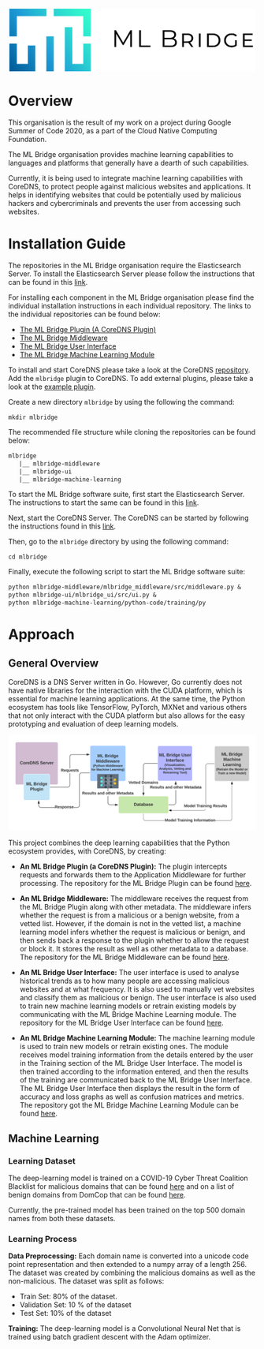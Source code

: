 <p float="left" align = "center">
  <img src="readme-assets/ML_Bridge_Logo.png" width="500"/>
</p>

# Overview

This organisation is the result of my work on a project during Google Summer of 
Code 2020, as a part of the Cloud Native Computing Foundation.

The ML Bridge organisation provides machine learning capabilities to languages 
and platforms that generally have a dearth of such capabilities. 

Currently, it is being used to integrate machine learning capabilities with 
CoreDNS, to protect people against malicious websites and applications. It helps
in identifying websites that could be potentially used by malicious hackers and 
cybercriminals and prevents the user from accessing such websites. 

# Installation Guide

The repositories in the ML Bridge organisation require the Elasticsearch Server.
To install the Elasticsearch Server please follow the instructions that can be 
found in this [link](https://phoenixnap.com/kb/install-elasticsearch-ubuntu).

For installing each component in the ML Bridge organisation please find the 
individual installation instructions in each individual repository. The links 
to the individual repositories can be found below:

- [The ML Bridge Plugin (A CoreDNS Plugin)](https://github.com/mlbridge/coredns-mlbridge)
- [The ML Bridge Middleware](https://github.com/mlbridge/mlbridge-middleware)
- [The ML Bridge User Interface](https://github.com/mlbridge/mlbridge-ui)
- [The ML Bridge Machine Learning Module](https://github.com/mlbridge/mlbridge-machine-learning)

To install and start CoreDNS please take a look at the CoreDNS 
[repository](https://github.com/coredns/coredns). Add the `mlbridge` plugin to
CoreDNS. To add external plugins, please take a look at the 
[example plugin](https://github.com/coredns/example).

Create a new directory `mlbridge` by using the following the command:

```
mkdir mlbridge
```

The recommended file structure while cloning the repositories can be found 
below:

```
mlbridge
   |__ mlbridge-middleware
   |__ mlbridge-ui
   |__ mlbridge-machine-learning
```

To start the ML Bridge software suite, first start the Elasticsearch Server. The
instructions to start the same can be found in this
[link](https://phoenixnap.com/kb/install-elasticsearch-ubuntu).

Next, start the CoreDNS Server. The CoreDNS can be started by following the 
instructions found in this [link](https://github.com/coredns/coredns).

Then, go to the `mlbridge` directory by using the following command:

```
cd mlbridge
``` 

Finally, execute the following script to start the ML Bridge software suite:

```
python mlbridge-middleware/mlbridge_middleware/src/middleware.py &
python mlbridge-ui/mlbridge_ui/src/ui.py &
python mlbridge-machine-learning/python-code/training/py
```

# Approach

## General Overview

CoreDNS is a DNS Server written in Go. However, Go currently does not have 
native libraries for the interaction with the CUDA platform, which is essential 
for machine learning applications. At the same time, the Python ecosystem has 
tools like TensorFlow, PyTorch, MXNet and various others that not only interact 
with the CUDA platform but also allows for the easy prototyping and evaluation 
of deep learning models.

<p float="left" align = "center">
  <img src="readme-assets/mlbridge_overview.png"/>
</p> 

This project combines the deep learning capabilities that the Python ecosystem 
provides, with CoreDNS, by creating:

- **An ML Bridge Plugin (a CoreDNS Plugin):** The plugin intercepts requests and 
forwards them to the Application Middleware for further processing. The 
repository for the ML Bridge Plugin can be found 
[here](https://github.com/mlbridge/coredns-mlbridge). 

- **An ML Bridge Middleware:** The middleware receives the request from the ML 
Bridge Plugin along with other metadata. The middleware infers whether the 
request is from a malicious or a benign website, from a vetted list. However, if 
the domain is not in the vetted list, a machine learning model infers whether 
the request is malicious or benign, and then sends back a response to the plugin
whether to allow the request or block it. It stores the result as well as other 
metadata to a database. The repository for the ML Bridge Middleware can be 
found [here](https://github.com/mlbridge/mlbridge-middleware).

- **An ML Bridge User Interface:** The user interface is used to analyse 
historical trends as to how many people are accessing malicious websites and at 
what frequency. It is also used to manually vet websites and classify them as 
malicious or benign. The user interface is also used to train new machine 
learning models or retrain existing models by communicating with the ML Bridge 
Machine Learning module. The repository for the ML Bridge User Interface can be 
found [here](https://github.com/mlbridge/mlbridge-ui).

- **An ML Bridge Machine Learning Module:** The machine learning module is used 
to train new models or retrain existing ones. The module receives model 
training information from the details entered by the user in the Training section 
of the ML Bridge User Interface. The model is then trained according to the 
information entered, and then the results of the training are communicated back 
to the ML Bridge User Interface. The ML Bridge User Interface then displays the 
result in the form of accuracy and loss graphs as well as confusion matrices and 
metrics. The repository got the ML Bridge Machine Learning Module can be found
[here](https://github.com/mlbridge/mlbridge-machine-learning). 

## Machine Learning

### Learning Dataset

The deep-learning model is trained on a COVID-19 Cyber Threat Coalition 
Blacklist for malicious domains that can be found 
[here](https://blacklist.cyberthreatcoalition.org/vetted/domain.txt) and on a 
list of benign domains from DomCop that can be found 
[here](https://www.domcop.com/top-10-million-domains).

Currently, the pre-trained model has been trained on the top 500 domain names 
from both these datasets.

### Learning Process

**Data Preprocessing:** Each domain name is converted into a unicode code point 
representation and then extended to a numpy array of a length 256. The dataset 
was created by combining the malicious domains as well as the non-malicious. 
The dataset was split as follows:
- Train Set: 80% of the dataset.
- Validation Set: 10 % of the dataset
- Test Set: 10% of the dataset

**Training:** The deep-learning model is a Convolutional Neural Net that is 
trained using batch gradient descent with the Adam optimizer.











